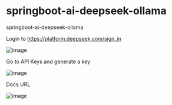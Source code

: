 # springboot-ai-deepseek-ollama
springboot-ai-deepseek-ollama

Login to https://platform.deepseek.com/sign_in

![image](https://github.com/user-attachments/assets/75098244-bd6d-42f5-b03e-57a02a88f3e4)

Go to API Keys and generate a key

![image](https://github.com/user-attachments/assets/93bdd58d-6f1a-4123-a259-a04f967c3e77)

Docs URL

![image](https://github.com/user-attachments/assets/870d64f3-1d26-4f9a-9457-eb734c34c85a)






